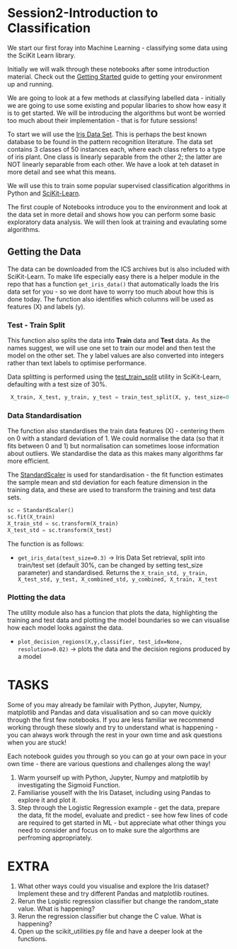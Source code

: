 # Session2-Introduction to Classification
We start our first foray into Machine Learning - classifying some data using the SciKit Learn library.

Initially we will walk through these notebooks after some introduction material. Check out the [Getting Started](https://github.com/AI-Wales/Getting-Started) guide to getting your environment up and running. 

We are going to look at a few methods at classifying labelled data - initially we are going to use some existing and popular libaries to show how easy it is to get started. We will be introducing the algorithms but wont be worried too much about their implementation - that is for future sessions!

To start we will use the [Iris Data Set](https://archive.ics.uci.edu/ml/datasets/iris). This is perhaps the best known database to be found in the pattern recognition literature. The data set contains 3 classes of 50 instances each, where each class refers to a type of iris plant. One class is linearly separable from the other 2; the latter are NOT linearly separable from each other. We have a look at teh dataset in more detail and see what this means. 

We will use this to train some popular supervised classification algorithms in Python and [SciKit-Learn](http://scikit-learn.org/stable/).

The first couple of Notebooks introduce you to the environment and look at the data set in more detail and shows how you can perform  some basic exploratory data analysis. We will then look at training and evaulating some algorithms.

## Getting the Data
The data can be downloaded from the ICS archives but is also included with SciKit-Learn. To make life especially easy there is a helper module in the repo that has a function `get_iris_data()` that automatically loads the Iris data set for you - so we dont have to worry too much about how this is done today. The function also identifies which columns will be used as features (X) and labels (y).

### Test - Train Split
This function also splits the data into __Train__ data and __Test__ data. As the names suggest, we will use one set to train our model and then test the model on the other set. The y label values are also converted into integers rather than text labels to optimise performance. 

Data splitting is performed using the [test_train_split](http://scikit-learn.org/stable/modules/generated/sklearn.model_selection.train_test_split.html) utility in SciKit-Learn, defaulting with a test size of 30%.

```Python
 X_train, X_test, y_train, y_test = train_test_split(X, y, test_size=0.3, random_state=0)
```

### Data Standardisation
The function also standardises the train data features (X) - centering them on 0 with a standard deviation of 1. We could normalise the data (so that it fits between 0 and 1) but normalisation can sometimes loose information about outliers.
We standardise the data as this makes many algorithms far more efficient. 
 
The [StandardScaler](http://scikit-learn.org/stable/modules/generated/sklearn.preprocessing.StandardScaler.html) is used for standardisation - the fit function estimates the sample mean and std deviation for each feature dimension in the training data, and these are used to transform the training and test data sets. 

```Python
sc = StandardScaler()
sc.fit(X_train)
X_train_std = sc.transform(X_train)
X_test_std = sc.transform(X_test)
```

The function is as follows: 
*  `get_iris_data(test_size=0.3)`  -> Iris Data Set retrieval, split into train/test set (default 30%, can be changed by setting test_size parameter) and standardised. Returns the `X_train_std, y_train, X_test_std, y_test, X_combined_std, y_combined, X_train, X_test`

### Plotting the data 
The utility module also has a funcion that plots the data, highlighting the training and test data and plotting the model boundaries so we can visualise how each model looks against the data.

* `plot_decision_regions(X,y,classifier, test_idx=None, resolution=0.02)`  -> plots the data and the decision regions produced by a model


# TASKS
Some of you may already be familair with Python, Jupyter, Numpy, matplotlib and Pandas and data visualisation and so can move quickly through the first few notebooks. If you are less familiar we recommend working through these slowly and try to understand what is happening - you can always work through the rest in your own time and ask questions when you are stuck!

Each notebook guides you through so you can go at your own pace in your own time - there are various questions and challenges along the way!

1. Warm yourself up with Python, Jupyter, Numpy and matplotlib by investigating the Sigmoid Function.  
2. Familiarise youself with the Iris Dataset, including using Pandas to explore it and plot it.
3. Step through the Logistic Regression example - get the data,  prepare the data, fit the model, evaluate and predict - see how few lines of code are required to get started in ML - but appreciate what other things you need to consider and focus on to make sure the algorthms are perfroming appropriately. 


# EXTRA
1. What other ways could you visualise and explore the Iris dataset? Implement these and try different Pandas and matplotlib routines.
2. Rerun the Logistic regression classifier but change the random_state value. What is happening?
3. Rerun the regression classifier but change the C value. What is happening?
4. Open up the scikit_utilities.py file and have a deeper look at the functions. 

